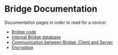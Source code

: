 # Bridge Documentation

Documentation pages in order to read for a novice:

* [Bridge code](bridge.md)
* [Internal Bridge database](database.md)
* [Communication between Bridge, Client and Server](communication.md)
* [Encryption](encryption.md)

